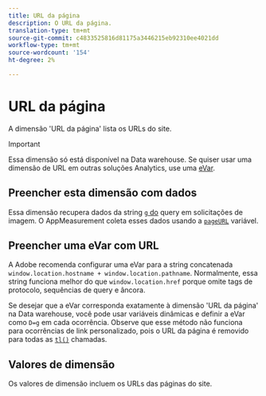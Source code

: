 ```yaml
---
title: URL da página
description: O URL da página.
translation-type: tm+mt
source-git-commit: c4833525816d81175a3446215eb92310ee4021dd
workflow-type: tm+mt
source-wordcount: '154'
ht-degree: 2%

---
```



# URL da página

A dimensão &#39;URL da página&#39; lista os URLs do site.

>[!IMPORTANT]
>
>Essa dimensão só está disponível na Data warehouse. Se quiser usar uma dimensão de URL em outras soluções Analytics, use uma [eVar](evar.md).

## Preencher esta dimensão com dados

Essa dimensão recupera dados da string [`g` do](/help/implement/validate/query-parameters.md) query em solicitações de imagem. O AppMeasurement coleta esses dados usando a [`pageURL`](/help/implement/vars/page-vars/pageurl.md) variável.

## Preencher uma eVar com URL

A Adobe recomenda configurar uma eVar para a string concatenada `window.location.hostname + window.location.pathname`. Normalmente, essa string funciona melhor do que `window.location.href` porque omite tags de protocolo, sequências de query e âncora.

Se desejar que a eVar corresponda exatamente à dimensão &#39;URL da página&#39; na Data warehouse, você pode usar variáveis [](/help/implement/vars/page-vars/dynamic-variables.md) dinâmicas e definir a eVar como `D=g` em cada ocorrência. Observe que esse método não funciona para ocorrências de link personalizado, pois o URL da página é removido para todas as [`tl()`](/help/implement/vars/functions/tl-method.md) chamadas.

## Valores de dimensão

Os valores de dimensão incluem os URLs das páginas do site.
